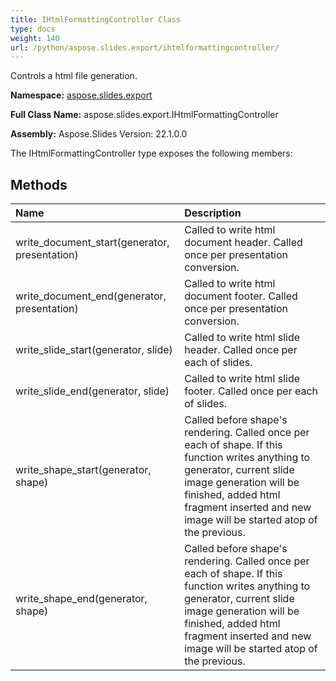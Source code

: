 ```yaml
---
title: IHtmlFormattingController Class
type: docs
weight: 140
url: /python/aspose.slides.export/ihtmlformattingcontroller/
---
```


Controls a html file generation.

**Namespace:** [aspose.slides.export](/python/aspose.slides.export/)

**Full Class Name:** aspose.slides.export.IHtmlFormattingController

**Assembly:**  Aspose.Slides Version: 22.1.0.0

The IHtmlFormattingController type exposes the following members:
## **Methods**
|**Name**|**Description**|
| :- | :- |
|write_document_start(generator, presentation)|Called to write html document header. Called once per presentation conversion.|
|write_document_end(generator, presentation)|Called to write html document footer. Called once per presentation conversion.|
|write_slide_start(generator, slide)|Called to write html slide header. Called once per each of slides.|
|write_slide_end(generator, slide)|Called to write html slide footer. Called once per each of slides.|
|write_shape_start(generator, shape)|Called before shape's rendering. Called once per each of shape. If this function writes anything to generator, current slide image generation will be finished, added html fragment inserted and new image will be started atop of the previous.|
|write_shape_end(generator, shape)|Called before shape's rendering. Called once per each of shape. If this function writes anything to generator, current slide image generation will be finished, added html fragment inserted and new image will be started atop of the previous.|
